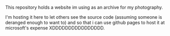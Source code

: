 This repository holds a website im using as an archive for my photography.

I'm hosting it here to let others see the source code (assuming someone is
deranged enough to want to) and so that i can use github pages to host it
at microsoft's expense XDDDDDDDDDDDDDDDD.
